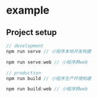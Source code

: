 # example

## Project setup

```javascript
// development
npm run serve // 小程序本地开发构建

npm run serve:web // 小程序跨web

// production
npm run build // 小程序生产环境构建

npm run build:web // 小程序跨web
```
